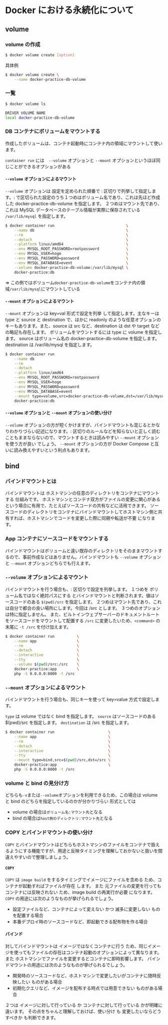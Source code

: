 # Docker における永続化について

## volume

### volume の作成

```sh
$ docker volume create [option]
```

具体例

```sh
$ docker volume create \
    --name docker-practice-db-volume
```

### 一覧

```sh
$ docker volume ls

DRIVER VOLUME NAME
local docker-practice-db-volume
```

### DB コンテナにボリュームをマウントする

作成したボリュームは、コンテナ起動時にコンテナ内の領域にマウントして使います。

`container run` には　`--volume` オプションと `--mount` オプションというほぼ同じことができるオプションがある

#### `--volume` オプションによるマウント

`--volume` オプションは 設定を定められた順番で : 区切りで列挙して指定します。: で区切られた設定のうち１つめはボリューム名であり、これは先ほど作成した docker-practice-db-volume を指定します。
２つめはマウント先であり、これは MySQL データベースのテーブル情報が実際に保存されている `/var/lib/mysql` を指定します。

```sh
$ docker container run                                \
    --name db                                         \
    --rm                                              \
    --detach                                          \
    --platform linux/amd64                            \
    --env MYSQL_ROOT_PASSWORD=rootpassword            \
    --env MYSQL_USER=hoge                             \
    --env MYSQL_PASSWORD=password                     \
    --env MYSQL_DATABASE=event                        \
    --volume docker-practice-db-volume:/var/lib/mysql \
    docker-practice:db
```

⇒ この例ではボリューム`docker-practice-db-volume`をコンテナ内の領域`/var/lib/mysql`にマウントしている

#### `--mount` オプションによるマウント

`--mount` オプションは key=val 形式で設定を列挙 して指定します。主なキーは type と source と destination で、ほかに readonly のような任意オプションのキーもあります。また、source は src など、destination は dst や target などの略記も存在します。
ボリュームをマウントするには type に volume を指定します。
source はボリューム名の docker-practice-db-volume を指定します。
destination は /var/lib/mysql を指定します。

```sh
$ docker container run                                                   \
    --name db                                                            \
    --rm                                                                 \
    --detach                                                             \
    --platform linux/amd64                                               \
    --env MYSQL_ROOT_PASSWORD=rootpassword                               \
    --env MYSQL_USER=hoge                                                \
    --env MYSQL_PASSWORD=password                                        \
    --env MYSQL_DATABASE=event                                           \
    --mount type=volume,src=docker-practice-db-volume,dst=/var/lib/mysql \
    docker-practice:db
```

#### `--volume` オプションと `--mount` オプションの使い分け

`--volume` オプションの方が短くかけますが、バインドマウントも混じるとかなりわかりづらい記述になります。: 区切りのルールなどを知らないと正しく読むこともままならないので、マウントするときは読みやすい `--mount` オプションを使う方が良い でしょう。
`--mount` オプションの方が Docker Compose と互いに読み換えやすいという利点もあります。

## bind

### バインドマウントとは

バインドマウントは ホストマシンの任意のディレクトリをコンテナにマウントする 仕組みです。
ホストマシンとコンテナ双方がファイルの変更に関心がある という場合に有用で、たとえばソースコードの共有などに活用できます。
ソースコードのディレクトリをコンテナにバインドマウントしてホストマシン側と共有すれば、ホストマシンでコードを変更した際に同期や転送が不要 になります。

### App コンテナにソースコードをマウントする

バインドマウントはボリュームと違い既存のディレクトリをそのままマウントするので、事前作成などはありません。バインドマウントも `--volume` オプションと `--mount` オプションどちらでも行えます。

### `--volume` オプションによるマウント

バインドマウントを行う場合も、: 区切りで設定を列挙します。
１つめを ボリューム名ではなく絶対パスにする とバインドマウントと判断されます。値はソースコードのある `$(pwd)/src` を指定します。
２つめはマウント先であり、これは自分で都合の良い場所にします。今回は /src とします。
３つめのオプションは特に指定しません。
また、ビルトインウェブサーバーのドキュメントルートをソースコードをマウントして配置する `/src` に変更したいため、`<command>` の末尾に `-t /src` を付け加えます。

```sh
$ docker container run          \
    --name app                  \
    --rm                        \
    --detach                    \
    --interactive               \
    --tty                       \
    --volume $(pwd)/src:/src    \
    docker-practice:app         \
    php -S 0.0.0.0:8000 -t /src
```

### `--mount` オプションによるマウント

バインドマウントを行う場合も、同じキーを使って key=value 方式で設定します。

`type` は volume ではなく bind を指定します。
`source` はソースコードのある $(pwd)/src を指定します。
`destination` は /src を指定します。

```sh
$ docker container run                        \
    --name app                                \
    --rm                                      \
    --detach                                  \
    --interactive                             \
    --tty                                     \
    --mount type=bind,src=$(pwd)/src,dst=/src \
    docker-practice:app                       \
    php -S 0.0.0.0:8000 -t /src
```

### volume と bind の見分け方

どちらも`-v`または`--volume`オプションを利用できるため、この場合は volume と bind のどちらを指定しているのかが分かりづらい
形式としては

- volume の場合は`ボリューム名:マウント先`となる
- bind の場合は`host側のディレクトリ:マウント先`となる

### COPY とバインドマウントの使い分け

`COPY` とバインドマウントはどちらもホストマシンのファイルをコンテナで扱えるようにする機能ですが、用途と反映タイミングを理解しておかないと扱いを間違えやすいので整理しましょう。

#### `COPY`

`COPY` は `image build` をするタイミングでイメージにファイルを含める ため、コンテナが起動すればファイルが存在 します。
また 元ファイルの変更を行ってもコンテナには反映されない ため、image build の再実行が必要 になります。
`COPY` の用途には次のようなものが挙げられるでしょう。

- 設定ファイルなど、コンテナによって変えない かつ 滅多に変更しない ものを配置する場合
- 本番デプロイ時のソースコードなど、即起動できる配布物を作る場合

#### バインド

対してバインドマウントは イメージではなくコンテナに行う ため、同じイメージを使ってもファイルの存在はコンテナ起動のオプションによって異なります。
また ホストマシンでファイルを変更するとコンテナに即時影響します。
バインドマウントの用途には次のようなものが挙げられるでしょう。

- 開発時のソースコードなど、ホストマシンで変更したいがコンテナに随時反映したい ものがある場合
- 初期化クエリなど、イメージを配布する時点では用意できない ものがある場合

２つは イメージに対して行っている か コンテナに対して行っている かが明確に違います。
その点をちゃんと理解しておけば、使い分け も 変更したいならどうすべきか も判断できます。
